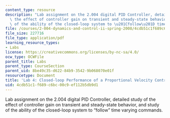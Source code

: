 ```yaml
---
content_type: resource
description: "Lab assignment on the 2.004 digital PID Controller, detailed study of\
  \ the effect of controller gain on transient and steady-state behavior, and study\
  \ of the ability of the closed-loop system to \u201Cfollow\u201D time varying commands."
file: /courses/2-004-dynamics-and-control-ii-spring-2008/4cdb51c1f689c6bc00c9ef112b5db9d1_lab4.pdf
file_size: 227716
file_type: application/pdf
learning_resource_types:
- Labs
license: https://creativecommons.org/licenses/by-nc-sa/4.0/
ocw_type: OCWFile
parent_title: Labs
parent_type: CourseSection
parent_uid: 8be49c35-d622-84b9-3542-9b068070e01f
resourcetype: Document
title: 'Lab 4: Closed-loop Performance of a Proportional Velocity Controller'
uid: 4cdb51c1-f689-c6bc-00c9-ef112b5db9d1
---
```

Lab assignment on the 2.004 digital PID Controller, detailed study of the effect of controller gain on transient and steady-state behavior, and study of the ability of the closed-loop system to “follow” time varying commands.